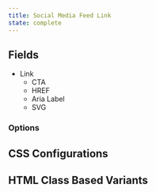 ```yaml
---
title: Social Media Feed Link
state: complete
---
```


## Fields

- Link
    - CTA
    - HREF
    - Aria Label
    - SVG

### Options

## CSS Configurations

## HTML Class Based Variants
